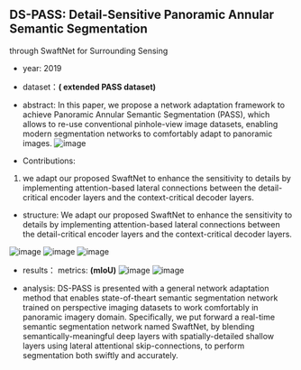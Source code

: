 ## DS-PASS: Detail-Sensitive Panoramic Annular Semantic Segmentation
through SwaftNet for Surrounding Sensing

- year: 2019

- dataset：**( extended PASS dataset)**  

- abstract: In this paper, we propose a network adaptation framework to achieve Panoramic Annular Semantic Segmentation (PASS), which allows to re-use conventional pinhole-view image datasets, enabling modern segmentation networks to comfortably adapt to panoramic images.
![image](https://github.com/VLISLAB/360-DL-Survey/blob/main/Images/DS-PASSabstract.png)

- Contributions:

1) we adapt our proposed SwaftNet to enhance the sensitivity to details by implementing attention-based lateral connections between the detail-critical encoder layers and the context-critical decoder layers. 

- structure: We adapt our proposed SwaftNet to enhance the sensitivity to details by implementing attention-based lateral connections between the detail-critical encoder layers and the context-critical decoder layers.

![image](https://github.com/VLISLAB/360-DL-Survey/blob/main/Images/DS-PASSstructure1.png)
![image](https://github.com/VLISLAB/360-DL-Survey/blob/main/Images/DS-PASSstructure2.png)
![image](https://github.com/VLISLAB/360-DL-Survey/blob/main/Images/DS-PASSstructure3.png)

- results：
metrics: **(mIoU)**
![image](https://github.com/VLISLAB/360-DL-Survey/blob/main/Images/DS-PASSresult1.png)
![image](https://github.com/VLISLAB/360-DL-Survey/blob/main/Images/DS-PASSresult2.png)

- analysis: DS-PASS is presented with a general network adaptation method that enables state-of-theart semantic segmentation network trained on perspective imaging datasets to work comfortably in panoramic imagery domain. Specifically, we put forward a real-time semantic segmentation network named SwaftNet, by blending semantically-meaningful deep layers with spatially-detailed shallow layers using lateral attentional skip-connections, to perform segmentation both swiftly and accurately.
